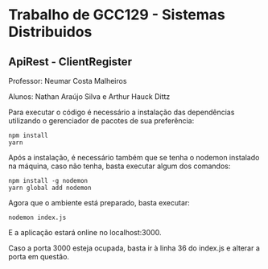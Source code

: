 # Trabalho de GCC129 - Sistemas Distribuidos
## ApiRest - ClientRegister

<p> Professor: Neumar Costa Malheiros </p>
<p> Alunos: Nathan Araújo Silva e Arthur Hauck Dittz </p>

Para executar o código é necessário a instalação das dependências utilizando o gerenciador de pacotes de sua preferência:

    npm install
    yarn

Após a instalação, é necessário também que se tenha o nodemon instalado na máquina, caso não tenha, basta executar algum dos comandos:

    npm install -g nodemon
    yarn global add nodemon

Agora que o ambiente está preparado, basta executar:

    nodemon index.js

E a aplicação estará online no localhost:3000.

Caso a porta 3000 esteja ocupada, basta ir à linha 36 do index.js e alterar a porta em questão.
